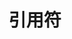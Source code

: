 ---
title : "引用符"
testimonial_slider:

# slider item loop
- name : "LUFFY SENPAI"
  image : "images/clients/lufz.jpg"
  designation : AKA  PERVY SENPAI , TONY STARK"
  content : "A life without friends is  worse than a nightmare.my friends who are always there for me when i am sad or crying, happy, etc.those who don't let me feel alone ,laugh at my lame jokes , play with  this noob ,handle my denseness, accepted everything of me and so much , if i can't see them with me in the end then it means i achived nothing in this life.
  ARIGATOU MINNASAN i will always cherish our friendship.
  
Lets raise a toast with my homies ."

# slider item loop
- name : "VINSMOKE SANJI"
  image : "images/clients/sanji.jpg"
  designation : "ONE PIECE - CHEF"
  content : "Men who can't wipe away the tears from a women's eyes, aren't real men."


# slider item loop
- name : "Eiichiro Oda"
  image : "images/clients/goat.jpg"
  designation : "GOAT MANGAKA"
  content : "You might be alone at the moment... But someday... You'll definitely find nakama! No one is born in this world to be alone!"




# slider item loop
- name : "Dr. Hiriluk"
  image : "images/clients/hiriluk.jpg"
  designation : "ONE PIECE - DOCTOR"
  content : "When do you think people die? When they are shot through the heart by the bullet of a pistol? No. When they are ravaged by an incurable disease? No. When they drink a soup made from a poisonous mushroom!? No! It’s when… they are forgotten."
            
# slider item loop
- name : "Jinbe"
  image : "images/clients/jinbe.jpg"
  designation : "ONE PIECE - HELMSMEN"
  content : "It may be hard right now, Luffy...but you must silence those thoughts!!! What is gone, is gone!!! So ask yourself this!! What is there...that still remains to you?!!!"
            
# slider item loop
- name : "MONKEY D LUFFY"
  image : "images/clients/luffy.jpg"
  designation : "PIRATE KING"
  content : "Being lonely is more painful then getting hurt."


# slider item loop
- name : "SAITAMA"
  image : "images/clients/saitama.jpg"
  designation : "ONE PUNCH MAN - HERO"
  content : "If you really want to be strong… Stop caring about what your surrounding thinks of you!"


# slider item loop
- name : "JIRAIYA"
  image : "images/clients/jiraiya.jpg"
  designation : "NARUTO - PERVY SAGE"
  content : "  “A place where someone still thinks about you is a place you can call home.”
    – Jiraiya "


# slider item loop
- name : "HIMURA KENSHIN"
  image : "images/clients/himura.jpg"
  designation : "RUROUNI KENSHIN - HITOKIRI BATTOSAI"
  content : "“You can die anytime, but living takes true courage.(Rurouni Kenshin)"


# slider item loop
- name : "RORONOA ZORO"
  image : "images/clients/zoro.jpg"
  designation : "ONE PIECE - BEST SWORDMAN"
  content : "You need to accept the fact that you’re not the best and have all the will to strive to be better than anyone you face."


# slider item loop
- name : "MATSUMOTO RANGIKU"
  image : "images/clients/matsumoto.jpg"
  designation : "BLEACH - ISHIGAMI"
  content : "To know sorrow is not terrifying. What is terrifying is to know you can’t go back to happiness you could have."

# slider item loop
- name : "MONKEY D LUFFY"
  image : "images/clients/lu.jpg"
  designation : "PIRATE KING"
  content : "Forgetting is like a wound. The wound may heal, but it has already left a scar."


# slider item loop
- name : " DON QUIXOTE DOFLAMINGO"
  image : "images/clients/mingo.jpg"
  designation : "ONE PIECE - MINGO"
  content : "Those who stand at the top determine what’s wrong and what’s right! This very place is neutral ground! Justice will prevail, you say? But of course it will! Whoever wins this war becomes justice!"

# slider item loop
- name : "UZUMAKI NARUTO"
  image : "images/clients/naruto.jpg"
  designation : "NARUTO - HOKAGE"
  content : "Because they saved me from myself, they rescued me from my loneliness. They were the first to accept me for who I am. They’re my friends"

# slider item loop
- name : ""
  image : "images/clients/client3.jpg"
  designation : ""
  content : ""


# custom style
custom_class: "" 
custom_attributes: "" 
custom_css: ""
---
